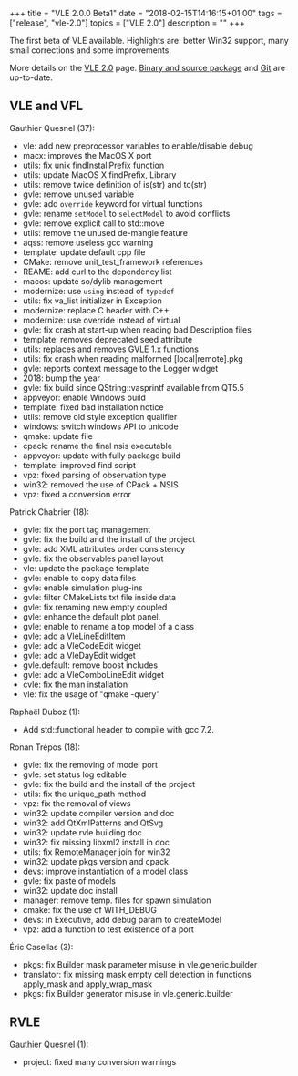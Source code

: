 +++
title = "VLE 2.0.0 Beta1"
date = "2018-02-15T14:16:15+01:00"
tags = ["release", "vle-2.0"]
topics = ["VLE 2.0"]
description = ""
+++

The first beta of VLE available. Highlights are: better Win32 support, many
small corrections and some improvements.

More details on the [VLE 2.0](../../vle-20) page. [Binary and source package](../../download) and [Git](https://github.com/vle-forge/) are up-to-date.

## VLE and VFL

Gauthier Quesnel (37):
- vle: add new preprocessor variables to enable/disable debug
- macx: improves the MacOS X port
- utils: fix unix findInstallPrefix function
- utils: update MacOS X findPrefix, Library
- utils: remove twice definition of is<bool>(str) and to<bool>(str)
- gvle: remove unused variable
- gvle: add `override` keyword for virtual functions
- gvle: rename `setModel` to `selectModel` to avoid conflicts
- gvle: remove explicit call to std::move
- utils: remove the unused de-mangle feature
- aqss: remove useless gcc warning
- template: update default cpp file
- CMake: remove unit_test_framework references
- REAME: add curl to the dependency list
- macos: update so/dylib management
- modernize: use `using` instead of `typedef`
- utils: fix va_list initializer in Exception
- modernize: replace C header with C++
- modernize: use override instead of virtual
- gvle: fix crash at start-up when reading bad Description files
- template: removes deprecated seed attribute
- utils: replaces and removes GVLE 1.x functions
- utils: fix crash when reading malformed [local|remote].pkg
- gvle: reports context message to the Logger widget
- 2018: bump the year
- gvle: fix build since QString::vasprintf available from QT5.5
- appveyor: enable Windows build
- template: fixed bad installation notice
- utils: remove old style exception qualifier
- windows: switch windows API to unicode
- qmake: update file
- cpack: rename the final nsis executable
- appveyor: update with fully package build
- template: improved find script
- vpz: fixed parsing of observation type
- win32: removed the use of CPack + NSIS
- vpz: fixed a conversion error

Patrick Chabrier (18):
- gvle: fix the port tag management
- gvle: fix the build and the install of the project
- gvle: add XML attributes order consistency
- gvle: fix the observables panel layout
- vle: update the package template
- gvle: enable to copy data files
- gvle: enable simulation plug-ins
- gvle: filter CMakeLists.txt file inside data
- gvle: fix renaming new empty coupled
- gvle: enhance the default plot panel.
- gvle: enable to rename a top model of a class
- gvle: add a VleLineEditItem
- gvle: add a VleCodeEdit widget
- gvle: add a VleDayEdit widget
- gvle.default: remove boost includes
- gvle: add a VleComboLineEdit widget
- cvle: fix the man installation
- vle: fix the usage of "qmake -query"

Raphaël Duboz (1):
- Add std::functional header to compile with gcc 7.2.

Ronan Trépos (18):
- gvle: fix the removing of model port
- gvle: set status log editable
- gvle: fix the build and the install of the project
- utils: fix the unique_path method
- vpz: fix the removal of views
- win32: update compiler version and doc
- win32: add QtXmlPatterns and QtSvg
- win32: update rvle building doc
- win32: fix missing libxml2 install in doc
- utils: fix RemoteManager join for win32
- win32: update pkgs version and cpack
- devs: improve instantiation of a model class
- gvle: fix paste of models
- win32: update doc install
- manager: remove temp. files for spawn simulation
- cmake: fix the use of WITH_DEBUG
- devs: in Executive, add debug param to createModel
- vpz: add a function to test existence of a port

Éric Casellas (3):
- pkgs: fix Builder mask parameter misuse in vle.generic.builder
- translator: fix missing mask empty cell detection in functions apply_mask and apply_wrap_mask
- pkgs: fix Builder generator misuse in vle.generic.builder

## RVLE

Gauthier Quesnel (1):
- project: fixed many conversion warnings
